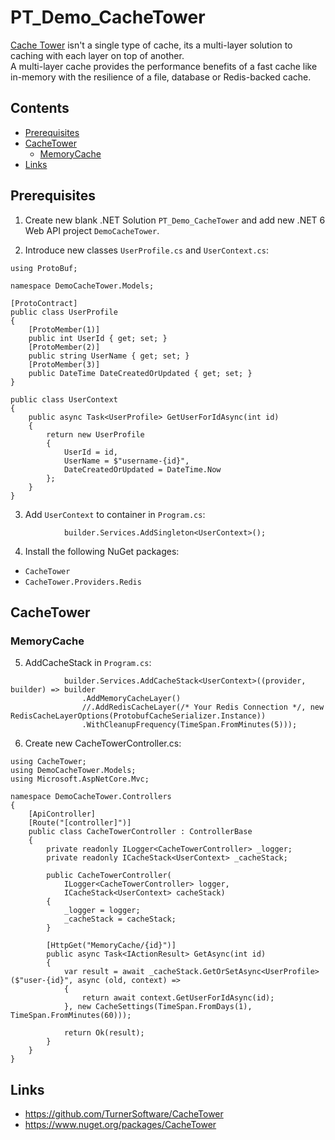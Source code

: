 # PT_Demo_CacheTower

[Cache Tower](https://github.com/TurnerSoftware/CacheTower) isn't a single type of cache, its a multi-layer solution to caching with each layer on top of another.<br>A multi-layer cache provides the performance benefits of a fast cache like in-memory with the resilience of a file, database or Redis-backed cache.

## Contents
- [Prerequisites](#prerequisites)
- [CacheTower](#cachetower)
    - [MemoryCache](#memorycache)
- [Links](#links)

## Prerequisites

1. Create new blank .NET Solution `PT_Demo_CacheTower` and add new .NET 6 Web API project `DemoCacheTower`.

2. Introduce new classes `UserProfile.cs` and `UserContext.cs`:

```
using ProtoBuf;

namespace DemoCacheTower.Models;

[ProtoContract]
public class UserProfile
{
    [ProtoMember(1)]
    public int UserId { get; set; }
    [ProtoMember(2)]
    public string UserName { get; set; }
    [ProtoMember(3)]
    public DateTime DateCreatedOrUpdated { get; set; }
}
```

```
public class UserContext
{
    public async Task<UserProfile> GetUserForIdAsync(int id)
    {
        return new UserProfile
        {
            UserId = id,
            UserName = $"username-{id}",
            DateCreatedOrUpdated = DateTime.Now
        };
    }
}
```

3. Add `UserContext` to container in `Program.cs`:

```
            builder.Services.AddSingleton<UserContext>();
```

4. Install the following NuGet packages:
- `CacheTower`
- `CacheTower.Providers.Redis`

## CacheTower

### MemoryCache

5. AddCacheStack in `Program.cs`:

```
            builder.Services.AddCacheStack<UserContext>((provider, builder) => builder
                .AddMemoryCacheLayer()
                //.AddRedisCacheLayer(/* Your Redis Connection */, new RedisCacheLayerOptions(ProtobufCacheSerializer.Instance))
                .WithCleanupFrequency(TimeSpan.FromMinutes(5)));
```

6. Create new CacheTowerController.cs:

```
using CacheTower;
using DemoCacheTower.Models;
using Microsoft.AspNetCore.Mvc;

namespace DemoCacheTower.Controllers
{
    [ApiController]
    [Route("[controller]")]
    public class CacheTowerController : ControllerBase
    {
        private readonly ILogger<CacheTowerController> _logger;
        private readonly ICacheStack<UserContext> _cacheStack;

        public CacheTowerController(
            ILogger<CacheTowerController> logger,
            ICacheStack<UserContext> cacheStack)
        {
            _logger = logger;
            _cacheStack = cacheStack;
        }

        [HttpGet("MemoryCache/{id}")]
        public async Task<IActionResult> GetAsync(int id)
        {
            var result = await _cacheStack.GetOrSetAsync<UserProfile>($"user-{id}", async (old, context) =>
            {
                return await context.GetUserForIdAsync(id);
            }, new CacheSettings(TimeSpan.FromDays(1), TimeSpan.FromMinutes(60)));

            return Ok(result);
        }
    }
}
```

## Links
- https://github.com/TurnerSoftware/CacheTower
- https://www.nuget.org/packages/CacheTower